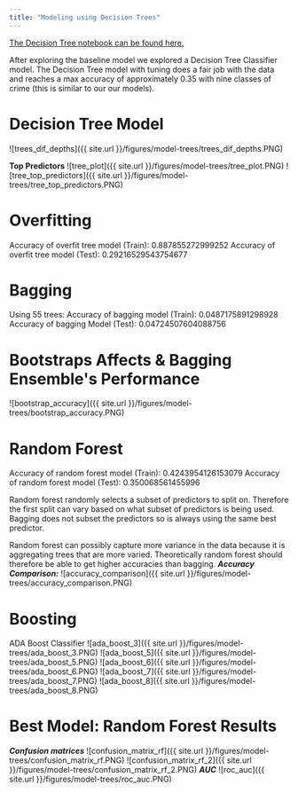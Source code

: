 ```yaml
---
title: "Modeling using Decision Trees"
---
```


[The Decision Tree notebook can be found here.](https://github.com/sedelmeyer/predicting-crime/blob/master/notebooks/031_MODEL_decision_trees.ipynb)

After exploring the baseline model we explored a Decision Tree Classifier model. The Decision Tree model with tuning does a fair job with the data and reaches a max accuracy of approximately 0.35 with nine classes of crime (this is similar to our our models).


# Decision Tree Model

![trees_dif_depths]({{ site.url }}/figures/model-trees/trees_dif_depths.PNG)



**Top Predictors** 
![tree_plot]({{ site.url }}/figures/model-trees/tree_plot.PNG)
![tree_top_predictors]({{ site.url }}/figures/model-trees/tree_top_predictors.PNG)


# Overfitting

Accuracy of overfit tree model (Train): 0.887855272999252
Accuracy of overfit tree model (Test):  0.29216529543754677

# Bagging
Using 55 trees:
Accuracy of bagging model (Train):  0.0487175891298928
Accuracy of bagging Model (Test):  0.04724507604088756

# Bootstraps Affects & Bagging Ensemble's Performance
![bootstrap_accuracy]({{ site.url }}/figures/model-trees/bootstrap_accuracy.PNG)



# Random Forest
Accuracy of random forest model (Train):  0.4243954126153079
Accuracy of random forest model (Test):  0.350068561455996

Random forest randomly selects a subset of predictors to split on. Therefore the first split can vary based on what subset of predictors is being used. Bagging does not subset the predictors so is always using the same best predictor.

Random forest can possibly capture more variance in the data because it is aggregating trees that are more varied. Theoretically random forest should therefore be able to get higher accuracies than bagging.
***Accuracy Comparison:***
![accuracy_comparison]({{ site.url }}/figures/model-trees/accuracy_comparison.PNG)

# Boosting
ADA Boost Classifier
![ada_boost_3]({{ site.url }}/figures/model-trees/ada_boost_3.PNG)
![ada_boost_5]({{ site.url }}/figures/model-trees/ada_boost_5.PNG)
![ada_boost_6]({{ site.url }}/figures/model-trees/ada_boost_6.PNG)
![ada_boost_7]({{ site.url }}/figures/model-trees/ada_boost_7.PNG)
![ada_boost_8]({{ site.url }}/figures/model-trees/ada_boost_8.PNG)



# Best Model: Random Forest Results

***Confusion matrices***
![confusion_matrix_rf]({{ site.url }}/figures/model-trees/confusion_matrix_rf.PNG)
![confusion_matrix_rf_2]({{ site.url }}/figures/model-trees/confusion_matrix_rf_2.PNG)
***AUC***
![roc_auc]({{ site.url }}/figures/model-trees/roc_auc.PNG)